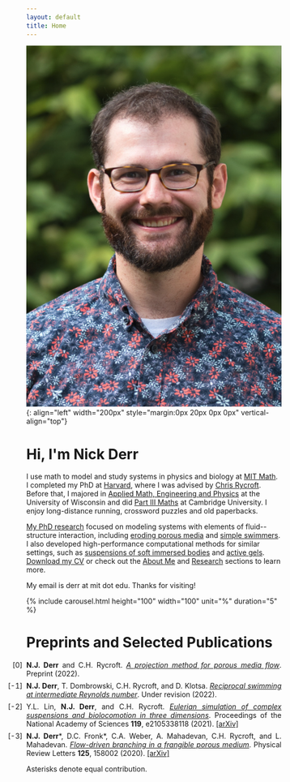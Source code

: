 ```yaml
---
layout: default
title: Home
---
```



![This is me](/assets/img/me.png "This is a picture of my face."){: align="left" width="200px" style="margin:0px 20px 0px 0px" vertical-align="top"}

# Hi, I'm Nick Derr
I use math to model and study systems in physics and biology at [MIT Math](https://math.mit.edu). I completed my PhD at [Harvard](https://www.seas.harvard.edu), where I was advised by [Chris Rycroft](https://people.math.wisc.edu/~chr). Before that, I majored in [Applied Math, Engineering and Physics](https://amep.math.wisc.edu) at the University of Wisconsin and did [Part III Maths](https://www.maths.cam.ac.uk/postgrad/part-iii/current) at Cambridge University. I enjoy long-distance running, crossword puzzles and old paperbacks.


[My PhD research](/research.html) focused on modeling systems with elements of fluid--structure interaction, including [eroding porous media](https://arxiv.org/abs/2007.02997) and [simple swimmers](https://arxiv.org/abs/2202.03669). I also developed high-performance computational methods for similar settings, such as [suspensions of soft immersed bodies](https://arxiv.org/abs/2104.00095) and [active gels](https://arxiv.org/abs/2206.14379). [Download my CV](/assets/files/cv.pdf) or check out the [About Me](/biography.html) and [Research](/research.html) sections to learn more.

My email is derr at mit dot edu. Thanks for visiting!

<div class="scaling">
{% include carousel.html height="100" width="100" unit="%" duration="5" %}
</div>

# Preprints and Selected Publications
<style>
ol.key>li::marker {
  content: "[" counter(list-item) "]  ";
}
ol.key { padding-left: 0em; }
ol.key>li:not(:last-child) {
  margin-bottom: 0.5em;
}
</style>
<ol reversed class="key">
<li><p style="text-align:justify;margin:0;"><b>N.J. Derr</b> and C.H. Rycroft. <a href="https://arxiv.org/abs/2206.14379" class="link"><span><em>A projection method for porous media flow</em></span></a>. Preprint (2022).</p></li>
<li><p style="text-align:justify;margin:0;"><b>N.J. Derr</b>, T. Dombrowski, C.H. Rycroft, and D. Klotsa. <a href="https://arxiv.org/abs/2202.03669" class="link"><span><em>Reciprocal swimming at intermediate Reynolds number</em></span></a>. Under revision (2022).</p></li>
<li><p style="text-align:justify;margin:0;">Y.L. Lin, <b>N.J. Derr</b>, and C.H. Rycroft. <a href="http://dx.doi.org/10.1073/pnas.2105338118" class="link"><span><em>Eulerian simulation of complex suspensions and biolocomotion in three dimensions</em></span></a>. Proceedings of the National Academy of Sciences <b>119</b>, e2105338118 (2021). <a href="https://arxiv.org/abs/2104.00095" class="link"><span>[arXiv]</span></a></p></li>
<li><p style="text-align:justify;margin:0;"><b>N.J. Derr</b>*, D.C. Fronk*, C.A. Weber, A. Mahadevan, C.H. Rycroft, and L. Mahadevan. <a href="http://dx.doi.org/10.1103/PhysRevLett.125.158002" class="link"><span><em>Flow-driven branching in a frangible porous medium</em></span></a>. Physical Review Letters <b>125</b>, 158002 (2020). <a href="https://arxiv.org/abs/2007.02997" class="link"><span>[arXiv]</span></a></p></li>
</ol>

Asterisks denote equal contribution.
